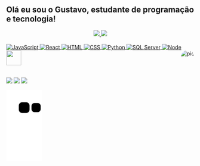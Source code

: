 ## Olá eu sou o Gustavo, estudante de programação e tecnologia!

<div align="center">
  <a href="https://github.com/gustav0-Henrique">
  <img height="120em" src="https://github-readme-stats.vercel.app/api?username=gustav0-Henrique&show_icons=true&theme=dark&include_all_commits=true&count_private=true"/>
  <img height="120em" src="https://github-readme-stats.vercel.app/api/top-langs/?username=gustav0-Henrique&layout=compact&langs_count=7&theme=dark"/>
</div>

</div>
<div style="display: inline_block"><br>
  <img align="center" alt="JavaScript" height="50" width="50" src="https://cdn.icon-icons.com/icons2/2108/PNG/512/javascript_icon_130900.png">
  <img align="center" alt="React" height="50" width="50" src="https://cdn.icon-icons.com/icons2/2415/PNG/512/react_original_logo_icon_146374.png">
  <img align="center" alt="HTML" height="50" width="50" src="https://cdn.icon-icons.com/icons2/2107/PNG/512/file_type_html_icon_130541.png">
  <img align="center" alt="CSS" height="50" width="50" src="https://cdn.icon-icons.com/icons2/2107/PNG/512/file_type_css_icon_130661.png">
  <img align="center" alt="Python" height="50" width="50" src="https://cdn.icon-icons.com/icons2/112/PNG/512/python_18894.png">
  <img align="center" alt="SQL Server" height="50" width="50" src="https://cdn.icon-icons.com/icons2/273/PNG/256/icon_sql_256_30046.png">
  <img align="center" alt="Node" height="50" width="50" src="https://cdn.icon-icons.com/icons2/2107/PNG/512/file_type_node_icon_130301.png">
  <img align="right" alt="pic" height="150" style="border-radius:50px;" src="">
  <img src="https://media.giphy.com/media/vFKqnCdLPNOKc/giphy.gif" width="40" height="40" 
  
</div>
  
  ##
 
<div> 

<div> 
  <a href="https://instagram.com/rafaballerini" target="_blank"><img src="https://img.shields.io/badge/-Instagram-%23E4405F?style=for-the-badge&logo=instagram&logoColor=white" target="_blank"></a> 
  <a href = "mailto:contatorafaballerini@gmail.com"><img src="https://img.shields.io/badge/-Gmail-%23333?style=for-the-badge&logo=gmail&logoColor=white" target="_blank"></a>
  <a href="https://www.linkedin.com/in/gustavohenrique10/" target="_blank"><img src="https://img.shields.io/badge/-LinkedIn-%230077B5?style=for-the-badge&logo=linkedin&logoColor=white" target="_blank"></a> 
 
  ![Snake animation](https://github.com/rafaballerini/rafaballerini/blob/output/github-contribution-grid-snake.svg)
 
</div>
